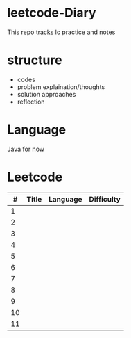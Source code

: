 # leetcode-Diary
This repo tracks lc practice and notes

# structure
- codes
- problem explaination/thoughts
- solution approaches
- reflection

# Language 
Java for now

# Leetcode

| #      | Title                                                           | Language     | Difficulty    |
|--------|-----------------------------------------------------------------|--------------|---------------|
| 1      |                                                                 |              |               |
| 2      |                                                                 |              |               |
| 3      |                                                                 |              |               |
| 4      |                                                                 |              |               |
| 5      |                                                                 |              |               |
| 6      |                                                                 |              |               |
| 7      |                                                                 |              |               |
| 8      |                                                                 |              |               |
| 9      |                                                                 |              |               |
| 10     |                                                                 |              |               |
| 11     |                                                                 |              |               |
